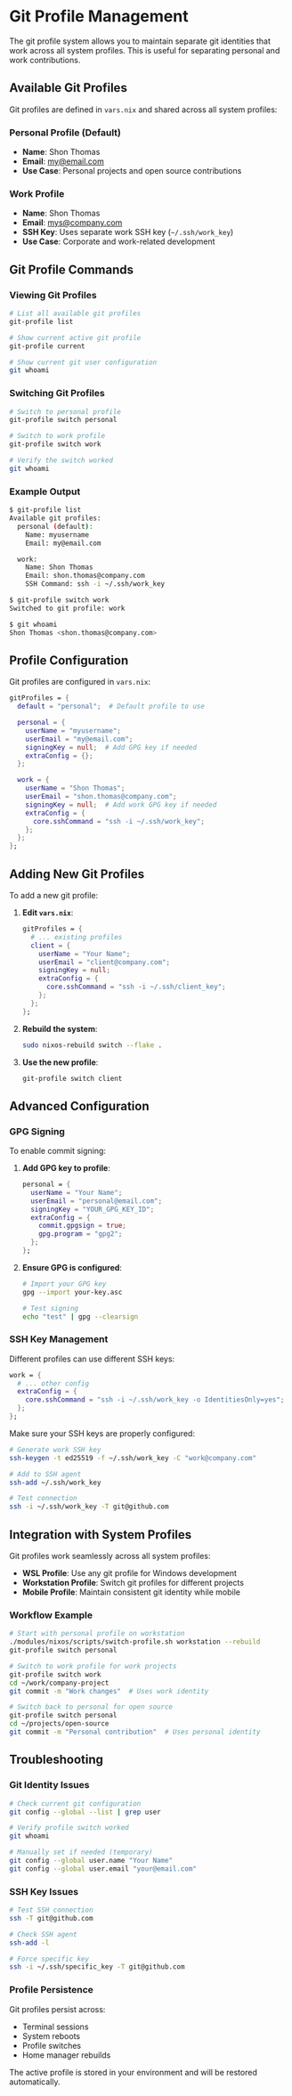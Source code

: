 # Git Profile Management

The git profile system allows you to maintain separate git identities that work
across all system profiles. This is useful for separating personal and work
contributions.

## Available Git Profiles

Git profiles are defined in `vars.nix` and shared across all system profiles:

### Personal Profile (Default)

- **Name**: Shon Thomas
- **Email**: my@email.com
- **Use Case**: Personal projects and open source contributions

### Work Profile

- **Name**: Shon Thomas
- **Email**: mys@company.com
- **SSH Key**: Uses separate work SSH key (`~/.ssh/work_key`)
- **Use Case**: Corporate and work-related development

## Git Profile Commands

### Viewing Git Profiles

```bash
# List all available git profiles
git-profile list

# Show current active git profile
git-profile current

# Show current git user configuration
git whoami
```

### Switching Git Profiles

```bash
# Switch to personal profile
git-profile switch personal

# Switch to work profile
git-profile switch work

# Verify the switch worked
git whoami
```

### Example Output

```bash
$ git-profile list
Available git profiles:
  personal (default):
    Name: myusername
    Email: my@email.com

  work:
    Name: Shon Thomas
    Email: shon.thomas@company.com
    SSH Command: ssh -i ~/.ssh/work_key

$ git-profile switch work
Switched to git profile: work

$ git whoami
Shon Thomas <shon.thomas@company.com>
```

## Profile Configuration

Git profiles are configured in `vars.nix`:

```nix
gitProfiles = {
  default = "personal";  # Default profile to use

  personal = {
    userName = "myusername";
    userEmail = "my@email.com";
    signingKey = null;  # Add GPG key if needed
    extraConfig = {};
  };

  work = {
    userName = "Shon Thomas";
    userEmail = "shon.thomas@company.com";
    signingKey = null;  # Add work GPG key if needed
    extraConfig = {
      core.sshCommand = "ssh -i ~/.ssh/work_key";
    };
  };
};
```

## Adding New Git Profiles

To add a new git profile:

1. **Edit `vars.nix`**:

   ```nix
   gitProfiles = {
     # ... existing profiles
     client = {
       userName = "Your Name";
       userEmail = "client@company.com";
       signingKey = null;
       extraConfig = {
         core.sshCommand = "ssh -i ~/.ssh/client_key";
       };
     };
   };
   ```

2. **Rebuild the system**:

   ```bash
   sudo nixos-rebuild switch --flake .
   ```

3. **Use the new profile**:
   ```bash
   git-profile switch client
   ```

## Advanced Configuration

### GPG Signing

To enable commit signing:

1. **Add GPG key to profile**:

   ```nix
   personal = {
     userName = "Your Name";
     userEmail = "personal@email.com";
     signingKey = "YOUR_GPG_KEY_ID";
     extraConfig = {
       commit.gpgsign = true;
       gpg.program = "gpg2";
     };
   };
   ```

2. **Ensure GPG is configured**:

   ```bash
   # Import your GPG key
   gpg --import your-key.asc

   # Test signing
   echo "test" | gpg --clearsign
   ```

### SSH Key Management

Different profiles can use different SSH keys:

```nix
work = {
  # ... other config
  extraConfig = {
    core.sshCommand = "ssh -i ~/.ssh/work_key -o IdentitiesOnly=yes";
  };
};
```

Make sure your SSH keys are properly configured:

```bash
# Generate work SSH key
ssh-keygen -t ed25519 -f ~/.ssh/work_key -C "work@company.com"

# Add to SSH agent
ssh-add ~/.ssh/work_key

# Test connection
ssh -i ~/.ssh/work_key -T git@github.com
```

## Integration with System Profiles

Git profiles work seamlessly across all system profiles:

- **WSL Profile**: Use any git profile for Windows development
- **Workstation Profile**: Switch git profiles for different projects
- **Mobile Profile**: Maintain consistent git identity while mobile

### Workflow Example

```bash
# Start with personal profile on workstation
./modules/nixos/scripts/switch-profile.sh workstation --rebuild
git-profile switch personal

# Switch to work profile for work projects
git-profile switch work
cd ~/work/company-project
git commit -m "Work changes"  # Uses work identity

# Switch back to personal for open source
git-profile switch personal
cd ~/projects/open-source
git commit -m "Personal contribution"  # Uses personal identity
```

## Troubleshooting

### Git Identity Issues

```bash
# Check current git configuration
git config --global --list | grep user

# Verify profile switch worked
git whoami

# Manually set if needed (temporary)
git config --global user.name "Your Name"
git config --global user.email "your@email.com"
```

### SSH Key Issues

```bash
# Test SSH connection
ssh -T git@github.com

# Check SSH agent
ssh-add -l

# Force specific key
ssh -i ~/.ssh/specific_key -T git@github.com
```

### Profile Persistence

Git profiles persist across:

- Terminal sessions
- System reboots
- Profile switches
- Home manager rebuilds

The active profile is stored in your environment and will be restored automatically.
